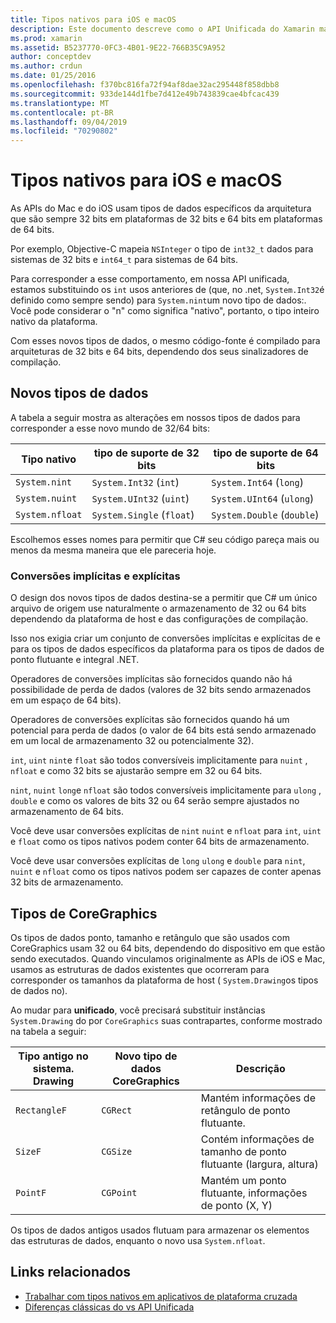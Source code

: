 ```yaml
---
title: Tipos nativos para iOS e macOS
description: Este documento descreve como o API Unificada do Xamarin mapeia tipos .NET para tipos nativos de 32 bits e 64 bits, conforme necessário com base na arquitetura de destino da compilação.
ms.prod: xamarin
ms.assetid: B5237770-0FC3-4B01-9E22-766B35C9A952
author: conceptdev
ms.author: crdun
ms.date: 01/25/2016
ms.openlocfilehash: f370bc816fa72f94af8dae32ac295448f858dbb8
ms.sourcegitcommit: 933de144d1fbe7d412e49b743839cae4bfcac439
ms.translationtype: MT
ms.contentlocale: pt-BR
ms.lasthandoff: 09/04/2019
ms.locfileid: "70290802"
---
```

# <a name="native-types-for-ios-and-macos"></a>Tipos nativos para iOS e macOS

As APIs do Mac e do iOS usam tipos de dados específicos da arquitetura que são sempre 32 bits em plataformas de 32 bits e 64 bits em plataformas de 64 bits.

Por exemplo, Objective-C mapeia `NSInteger` o tipo de `int32_t` dados para sistemas de 32 bits e `int64_t` para sistemas de 64 bits.

Para corresponder a esse comportamento, em nossa API unificada, estamos substituindo os `int` usos anteriores de (que, no .net, `System.Int32`é definido como sempre sendo) para `System.nint`um novo tipo de dados:. Você pode considerar o "n" como significa "nativo", portanto, o tipo inteiro nativo da plataforma.

Com esses novos tipos de dados, o mesmo código-fonte é compilado para arquiteturas de 32 bits e 64 bits, dependendo dos seus sinalizadores de compilação.

## <a name="new-data-types"></a>Novos tipos de dados

A tabela a seguir mostra as alterações em nossos tipos de dados para corresponder a esse novo mundo de 32/64 bits:

|Tipo nativo|tipo de suporte de 32 bits|tipo de suporte de 64 bits|
|--- |--- |--- |
|`System.nint`|`System.Int32` (`int`)|`System.Int64` (`long`)|
|`System.nuint`|`System.UInt32` (`uint`)|`System.UInt64` (`ulong`)|
|`System.nfloat`|`System.Single` (`float`)|`System.Double` (`double`)|

Escolhemos esses nomes para permitir que C# seu código pareça mais ou menos da mesma maneira que ele pareceria hoje.

### <a name="implicit-and-explicit-conversions"></a>Conversões implícitas e explícitas

O design dos novos tipos de dados destina-se a permitir que C# um único arquivo de origem use naturalmente o armazenamento de 32 ou 64 bits dependendo da plataforma de host e das configurações de compilação.

Isso nos exigia criar um conjunto de conversões implícitas e explícitas de e para os tipos de dados específicos da plataforma para os tipos de dados de ponto flutuante e integral .NET.

Operadores de conversões implícitas são fornecidos quando não há possibilidade de perda de dados (valores de 32 bits sendo armazenados em um espaço de 64 bits).

Operadores de conversões explícitas são fornecidos quando há um potencial para perda de dados (o valor de 64 bits está sendo armazenado em um local de armazenamento 32 ou potencialmente 32).

`int`, `uint` `nint`e `float` são todos conversíveis implicitamente para `nuint` , `nfloat` e como 32 bits se ajustarão sempre em 32 ou 64 bits.

`nint`, `nuint` `long`e `nfloat` são todos conversíveis implicitamente para `ulong` , `double` e como os valores de bits 32 ou 64 serão sempre ajustados no armazenamento de 64 bits.

Você deve usar conversões explícitas de `nint` `nuint` e `nfloat` para `int`, `uint` e `float` como os tipos nativos podem conter 64 bits de armazenamento.

Você deve usar conversões explícitas de `long` `ulong` e `double` para `nint`, `nuint` e `nfloat` como os tipos nativos podem ser capazes de conter apenas 32 bits de armazenamento.

## <a name="coregraphics-types"></a>Tipos de CoreGraphics

Os tipos de dados ponto, tamanho e retângulo que são usados com CoreGraphics usam 32 ou 64 bits, dependendo do dispositivo em que estão sendo executados.  Quando vinculamos originalmente as APIs de iOS e Mac, usamos as estruturas de dados existentes que ocorreram para corresponder os tamanhos da plataforma de host ( `System.Drawing`os tipos de dados no).

Ao mudar para **unificado**, você precisará substituir instâncias `System.Drawing` do por `CoreGraphics` suas contrapartes, conforme mostrado na tabela a seguir:

|Tipo antigo no sistema. Drawing|Novo tipo de dados CoreGraphics|Descrição|
|--- |--- |--- |
|`RectangleF`|`CGRect`|Mantém informações de retângulo de ponto flutuante.|
|`SizeF`|`CGSize`|Contém informações de tamanho de ponto flutuante (largura, altura)|
|`PointF`|`CGPoint`|Mantém um ponto flutuante, informações de ponto (X, Y)|

Os tipos de dados antigos usados flutuam para armazenar os elementos das estruturas de dados, enquanto o novo usa `System.nfloat`.

## <a name="related-links"></a>Links relacionados

- [Trabalhar com tipos nativos em aplicativos de plataforma cruzada](~/cross-platform/macios/native-types-cross-platform.md)
- [Diferenças clássicas do vs API Unificada](https://github.com/xamarin/release-notes-archive/blob/master/release-notes/ios/api_changes/classic-vs-unified-8.6.0/index.md)
